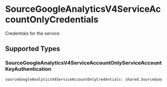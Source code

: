 # SourceGoogleAnalyticsV4ServiceAccountOnlyCredentials

Credentials for the service


## Supported Types

### SourceGoogleAnalyticsV4ServiceAccountOnlyServiceAccountKeyAuthentication

```python
sourceGoogleAnalyticsV4ServiceAccountOnlyCredentials: shared.SourceGoogleAnalyticsV4ServiceAccountOnlyServiceAccountKeyAuthentication = /* values here */
```

